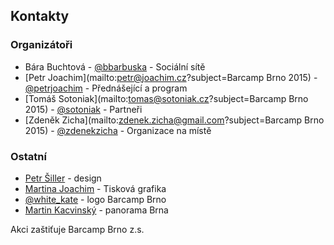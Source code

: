 Kontakty
--------
### Organizátoři
 - Bára Buchtová - [@bbarbuska](https://twitter.com/bbarbuska) - Sociální sítě
 - [Petr Joachim](mailto:petr@joachim.cz?subject=Barcamp Brno 2015) - [@petrjoachim](https://twitter.com/petrjoachim) - Přednášející a program
 - [Tomáš Sotoniak](mailto:tomas@sotoniak.cz?subject=Barcamp Brno 2015) - [@sotoniak](https://twitter.com/sotoniak) - Partneři
 - [Zdeněk Zicha](mailto:zdenek.zicha@gmail.com?subject=Barcamp Brno 2015) - [@zdenekzicha](https://twitter.com/zdenekzicha) - Organizace na místě

### Ostatní
 - [Petr Šiller](http://petrsiller.cz/) - design
 - [Martina Joachim](http://www.twitter.com/mysulemys) - Tisková grafika
 - [@white_kate](http://www.twitter.com/white_kate) - logo Barcamp Brno
 - [Martin Kacvinský](http://kaco.sk) - panorama Brna


Akci zaštiťuje Barcamp Brno z.s.